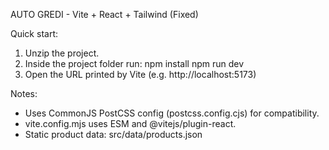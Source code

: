 AUTO GREDI - Vite + React + Tailwind (Fixed)

Quick start:
1. Unzip the project.
2. Inside the project folder run:
   npm install
   npm run dev
3. Open the URL printed by Vite (e.g. http://localhost:5173)

Notes:
- Uses CommonJS PostCSS config (postcss.config.cjs) for compatibility.
- vite.config.mjs uses ESM and @vitejs/plugin-react.
- Static product data: src/data/products.json
